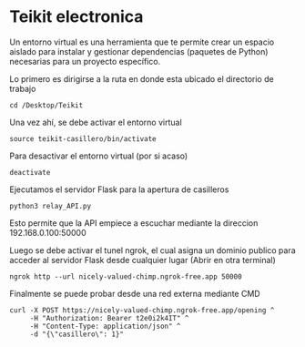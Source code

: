 # Teikit electronica

Un entorno virtual es una herramienta que te permite crear un espacio aislado para instalar y gestionar dependencias (paquetes de Python) necesarias para un proyecto específico.

Lo primero es dirigirse a la ruta en donde esta ubicado el directorio de trabajo
```
cd /Desktop/Teikit
```

Una vez ahí, se debe activar el entorno virtual
```
source teikit-casillero/bin/activate
```

Para desactivar el entorno virtual (por si acaso)
```
deactivate
```

Ejecutamos el servidor Flask para la apertura de casilleros
```
python3 relay_API.py
```
Esto permite que la API empiece a escuchar mediante la direccion 192.168.0.100:50000

Luego se debe activar el tunel ngrok, el cual asigna un dominio publico para acceder al servidor Flask desde cualquier lugar (Abrir en otra terminal)
```
ngrok http --url nicely-valued-chimp.ngrok-free.app 50000
```

Finalmente se puede probar desde una red externa mediante CMD
```
curl -X POST https://nicely-valued-chimp.ngrok-free.app/opening ^
     -H "Authorization: Bearer t2e0i2k4IT" ^
     -H "Content-Type: application/json" ^
     -d "{\"casillero\": 1}"
```
